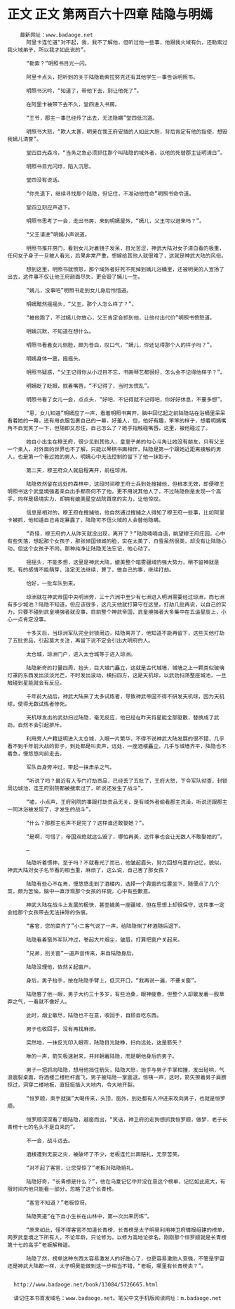 # 正文 正文 第两百六十四章 陆隐与明嫣
        最新网址：www.badaoge.net
          阿里卡连忙道“对不起，我，我不了解他，但听过他一些事，他跟我火域有仇，还勒索过我火域弟子，所以我才如此说的”。
      
          “勒索？”明照书目光一闪。
      
          阿里卡点头，把听到的关于陆隐勒索拉努克还有其他学生一事告诉明照书。
      
          明照书沉吟，“知道了，带他下去，别让他死了”。
      
          在阿里卡被带下去不久，堂四进入书房。
      
          “王爷，郡主一事已经传了出去，无法隐瞒”堂四低沉道。
      
          明照书大怒，“欺人太甚，明昊在我王府安插的人如此大胆，背后肯定有他的指使，想毁我嫣儿清誉”。
      
          堂四目光森冷，“当务之急必须抓住那个叫陆隐的域外者，以他的死替郡主证明清白”。
      
          明照书目光闪烁，陷入沉思。
      
          堂四没有说话。
      
          “你先退下，继续寻找那个陆隐，但记住，不准动他性命”明照书命令道。
      
          堂四立刻应声退下。
      
          明照书思考了一会，走出书房，来到明嫣屋外，“嫣儿，父王可以进来吗？”。
      
          “父王请进”明嫣小声说道。
      
          明照书推开房门，看到女儿对着镜子发呆，目光苦涩，神武大陆对女子清白看的极重，任何女子身子一旦被人看光，后果非常严重，想嫁给其他人就很难了，这就是神武大陆的风俗。
      
          想到这里，明照书就愤怒，那个域外者好死不死掉到嫣儿浴桶里，还被明昊的人宣扬了出去，这件事不仅让他王府颜面尽失，更会毁了嫣儿一生。
      
          “嫣儿，没事吧”明照书走到女儿身后怜惜道。
      
          明嫣黯然摇摇头，“父王，那个人怎么样了？”。
      
          “被他跑了，不过嫣儿你放心，父王肯定会抓到他，让他付出代价”明照书愤怒道。
      
          明嫣沉默，不知道在想什么。
      
          明照书看着女儿侧脸，颇为苍白，叹口气，“嫣儿，你还记得那个人的样子吗？”。
      
          明嫣身体一震，摇摇头。
      
          明照书疑惑，“父王记得你从小过目不忘，书画琴艺都很好，怎么会不记得他样子？”。
      
          明嫣眨了眨眼，抿着嘴唇，“不记得了，当时太慌乱”。
      
          明照书看了女儿一会，点点头，“好吧，不记得就不记得吧，你好好休息，不要多想”。
      
          “恩，女儿知道”明嫣应了一声，看着明照书离开，脑中回忆起之前陆隐站在浴桶里呆呆看着她的一幕，还有用衣服包裹自己的一幕，好羞人，但，他好有趣，笨笨的样子，想着明嫣嘴角不自觉笑了一下，但随即又忍住，自己怎么了？她手指触碰嘴唇，这里，被他碰过了。
      
          她自小出生在穆王府，很少见到其他人，皇室子弟的勾心斗角让她没有朋友，只有父王一个亲人，对外面的世界也不了解，只能以琴棋书画相伴，陆隐是第一个跟她近距离接触的男人，也是第一个看过她的男人，明嫣心中无法控制的留下了他一抹影子。
      
          第二天，穆王府众人就启程离开，前往琼洲。
      
          陆隐依然留在远处的森林中，这段时间穆王府士兵到处搜捕他，但根本无效，即便穆王明照书这个武皇境强者亲自出手都奈何不了他，更不用说其他人了，不过陆隐倒是发现一个高手，同样是极境实力，却拥有媲美星空战院首席的实力，让他惊叹。
      
          信息是相对的，穆王府在搜捕他，他自然通过搜捕之人得知了穆王府一些事，比如阿里卡被抓，他知道自己肯定暴露了，陆隐可不信火域的人会替他隐瞒。
      
          “奇怪，穆王府的人从昨天就没出现，离开了？”陆隐喃喃自语，眺望穆王府庄园，心中有些失落，想起那个女孩子，那张倾国倾城的脸，实在太美了，白雪虽然很美，却没有让陆隐心动，但这个女孩子不同，那种纯净让陆隐无法忘记，他心动了。
      
          摇摇头，不能多想，这里是神武大陆，媲美整个暗雾疆域的强大势力，稍不留神就是死，有的感情不能萌芽，注定无法继续，算了，做自己的事，继续打劫。
      
          恰好，一批车队到来。
      
          琼洲就在神武帝国中央明洲旁，三十六洲中至少有七洲进入明洲需要经过琼洲，而七洲有多少城池？陆隐不知道，但应该很多，这几天他就打算守在这里，打劫几批再说，以自己的实力，只要不碰到武皇境强者就没事，目前整个神武帝国，武皇境强者大多集中在五运星辰上，小心一点肯定没事。
      
          十多天后，当琼洲军队完全封锁周边，陆隐离开了，他知道不能再留下，这些天他打劫了五批贡品，引起莫大关注，再留下说不定会引出大明府的人。
      
          太仓城，琼洲门户，进入太仓城等于进入琼洲。
      
          陆隐新奇的打量四周，抬头，巨大城门矗立，这就是古代城墙，城墙之上一颗类似玻璃灯罩的东西发出淡淡光芒，不时发出波动，横扫四方，这是天机球，以武劲扫荡整座城池，一旦触碰到星能就会有反应。
      
          千年前大战后，神武大陆来了太多试炼者，导致神武帝国不得不研发天机球，因为天机球，使得无数试炼者惨死。
      
          天机球发出的武劲扫过陆隐，毫无反应，他已经在昨天将星能全部驱散，替换成了武劲，自然不会引起排斥。
      
          利用旁人户籍证明进入太仓城，入眼一片繁华，不得不说神武大陆发展的很不错，几乎看不到千年前大战的影子，到处都是叫卖声，远处，一座酒楼矗立，几乎与城墙齐平，陆隐也不着急，慢悠悠向前走去。
      
          军队自身旁冲过，带起一抹肃杀之气。
      
          “听说了吗？最近有人专门打劫贡品，已经丢了五批了，王府大怒，下令军队彻查，封锁周边城池，连王府别院都被搜索过了，听说还发生了战斗”。
      
          “嘘，小点声，王府别院的事跟打劫贡品无关，是有域外者偷看郡主洗澡，听说还跟郡主一同沐浴被发现了，才发生的战斗”。
      
          “什么？那郡主名声不是完了？这样谁还敢娶她？”。
      
          “是啊，可惜了，帝国双绝就这么毁了，哪怕再美，这件事也会让无数人不敢娶她的”。
      
          …
      
          陆隐听着愣神，至于吗？不就看光了而已，他皱起眉头，努力回想乌夏的记忆，貌似，神武大陆对女子名节看的相当重，麻烦了，这么说，自己害了那女孩？
      
          陆隐有些心不在焉，慢悠悠走到了酒楼内，选择一个靠窗的位置坐下，随便点了几个菜，颇为苦恼，脑中一直浮现那个女孩的样貌，心中有些歉意。
      
          神武大陆在战斗上发展的极快，甚至媲美一座疆域，但在思想上却很保守，这件事一定会给那个女孩带去无法抹除的伤痕。
      
          “客官，您的菜齐了”小二客气说了一声，给陆隐倒了杯酒随后退下。
      
          陆隐看着窗外军队冲过，卷起大片烟尘，皱眉，打算把窗户关起来。
      
          “兄弟，别关窗”一道声音传来，来自陆隐身后。
      
          陆隐没理他，依然关起窗户。
      
          身后，男子抬手，按在陆隐手臂上，低沉开口，“我再说一遍，不要关窗”。
      
          陆隐瞥了他一眼，男子大约三十多岁，有些沧桑，眼神疲惫，但整个人却散发着一股草莽之气，一看就不像好人。
      
          此时，烟尘散尽，陆隐也不在意，收回手，自顾自吃东西。
      
          男子也收回手，没有再找麻烦。
      
          突然地，一抹反光印入眼帘，陆隐目光陡睁，扫向远处，这是箭矢？
      
          咻的一声，箭矢极速射来，并非朝着陆隐，而是朝他身后的男子。
      
          男子一把抓向陆隐，想用他挡住箭矢，陆隐大怒，抬手与男子手掌相撞，发出轻响，气浪震裂桌面，将酒楼二楼栏杆震飞，男子被陆隐一掌震退，惊咦一声，这时，箭矢擦着男子肩膀掠过，洞穿二楼地板，直挺挺插入大地内，令大地开裂。
      
          “恒罗顺，束手就擒”大喝传来，头顶，窗外，到处都有人冲进来攻向男子，也就是恒罗顺。
      
          恒罗顺深深看了眼陆隐，越窗而出，“笑话，神卫府的走狗想抓我恒罗顺，做梦，老子长青榜十七的名头不是白来的”。
      
          不一会，战斗远去。
      
          酒楼遭到无妄之灾，被破坏了不少，老板连忙出面赔礼，无奈苦笑。
      
          “对不起了客官，让您受惊了”老板对陆隐赔礼。
      
          陆隐好奇，“长青榜是什么？”，他在乌夏记忆中并没在意这个榜单，记忆如此庞大，有限时间内他只能看一部分，忽略了这个长青榜。
      
          “客官不知道？”老板惊讶。
      
          陆隐笑道“在下自小生长在山林中，第一次出来历练”。
      
          “原来如此，怪不得客官不知道长青榜，长青榜是太子明昊利用神卫府情报组建的榜单，网罗武皇境之下所有人，不论年龄，只论修为，以修为高地论排名，刚刚那个恒罗顺就是长青榜第十七的高手”老板解释道。
      
          陆隐了然，榜单这种东西太容易激发人的好胜心了，也更容易激励人变强，不管是宇宙还是神武大陆都一样，太子明昊能做到这一步相当不错，“老板，哪里有长青榜卖？”。
      
      
      http://www.badaoge.net/book/13084/5726665.html
      
      请记住本书首发域名：www.badaoge.net。笔尖中文手机版阅读网址：m.badaoge.net